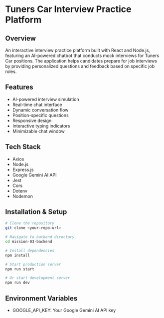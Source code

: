 # Tuners Car Interview Practice Platform

## Overview

An interactive interview practice platform built with React and Node.js, featuring an AI-powered chatbot that conducts mock interviews for Tuners Car positions. The application helps candidates prepare for job interviews by providing personalized questions and feedback based on specific job roles.

## Features

- AI-powered interview simulation
- Real-time chat interface
- Dynamic conversation flow
- Position-specific questions
- Responsive design
- Interactive typing indicators
- Minimizable chat window

## Tech Stack

- Axios
- Node.js
- Express.js
- Google Gemini AI API
- Jest
- Cors
- Dotenv
- Nodemon

## Installation & Setup

```bash
# Clone the repository
git clone <your-repo-url>

# Navigate to backend directory
cd mission-03-backend

# Install dependencies
npm install

# Start production server
npm run start

# Or start development server
npm run dev
```

## Environment Variables

- GOOGLE_API_KEY: Your Google Gemini AI API key

